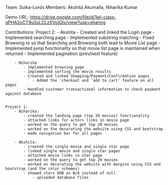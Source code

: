 Team: Suika-Lords
Members: Akshita Akumalla, Niharika Kumar

Demo URL: https://drive.google.com/file/d/1wl-ciasx-qPHA2oCT9uSsLCLzXVoIQIx/view?usp=sharing

Contributions:
	Project 2:
		- Akshita
			- Created and linked the Login page
			- Implemented searching page
			- Implemented substring matching
			- Fixed Browsing to so that Searching and Browsing both lead to Movie List page
			- Implemented jump functionality so that movie list page is maintained when returned
			- Implemented pagination (prev/next feature)
		
  		- Niharika
			- Implemented browsing page
			- Implemented sorting the movie results
   			- Created and linked Shopping/Payment/Confirmation pages
      			- Added the 'checkout and 'add to cart' feature on all pages
	 		- Handled customer transactional information to check payment against database


	Project 1:
	  	- Niharika:
			- created the landing page (top 20 movies) functionality
			- attached links for actors links in movie page
			- worked on the query to get top 20 movies
			- worked on the decorating the website using CSS and bootstrap
			- made navigation bar for all pages

	  	- Akshita:
			- created the single movie and single star page
			- linked single movie and single star pages
			- attached movie links in star page
			- worked on the query to get top 20 movies
			- worked on decorating the website with margins using CSS and bootstrap (and the color schemes)
			- showed stars DOB as N/A instead of null
				- uploaded database files 

